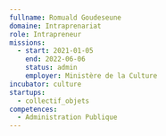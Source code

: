```yaml
---
fullname: Romuald Goudeseune
domaine: Intraprenariat
role: Intrapreneur
missions:
  - start: 2021-01-05
    end: 2022-06-06
    status: admin
    employer: Ministère de la Culture
incubator: culture
startups:
  - collectif_objets
competences:
  - Administration Publique
---
```

